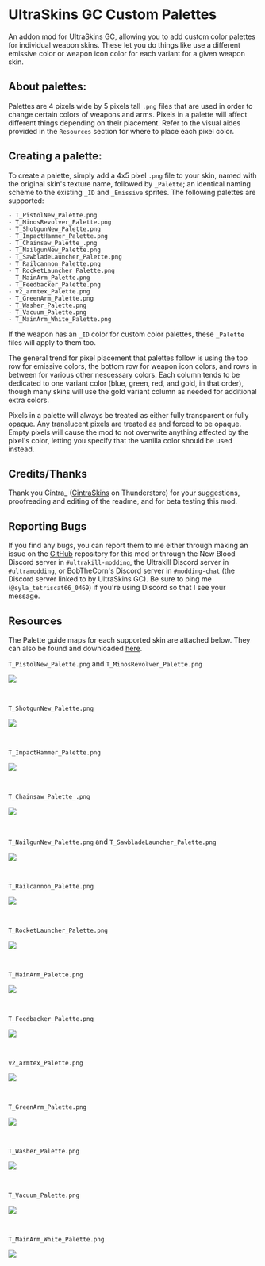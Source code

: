 # UltraSkins GC Custom Palettes

An addon mod for UltraSkins GC, allowing you to add custom color palettes for individual weapon skins. These let you do things like use a different emissive color or weapon icon color for each variant for a given weapon skin.

## About palettes: 

Palettes are 4 pixels wide by 5 pixels tall `.png` files that are used in order to change certain colors of weapons and arms. Pixels in a palette will affect different things depending on their placement. Refer to the visual aides provided in the `Resources` section for where to place each pixel color. 

## Creating a palette: 

To create a palette, simply add a 4x5 pixel `.png` file to your skin, named with the original skin's texture name, followed by `_Palette`; an identical naming scheme to the existing `_ID` and `_Emissive` sprites. The following palettes are supported: 
```
- T_PistolNew_Palette.png
- T_MinosRevolver_Palette.png
- T_ShotgunNew_Palette.png
- T_ImpactHammer_Palette.png
- T_Chainsaw_Palette_.png
- T_NailgunNew_Palette.png
- T_SawbladeLauncher_Palette.png
- T_Railcannon_Palette.png
- T_RocketLauncher_Palette.png
- T_MainArm_Palette.png
- T_Feedbacker_Palette.png
- v2_armtex_Palette.png
- T_GreenArm_Palette.png
- T_Washer_Palette.png
- T_Vacuum_Palette.png
- T_MainArm_White_Palette.png
```



If the weapon has an `_ID` color for custom color palettes, these `_Palette` files will apply to them too. 

The general trend for pixel placement that palettes follow is using the top row for emissive colors, the bottom row for weapon icon colors, and rows in between for various other nescessary colors. Each column tends to be dedicated to one variant color (blue, green, red, and gold, in that order), though many skins will use the gold variant column as needed for additional extra colors. 

Pixels in a palette will always be treated as either fully transparent or fully opaque. Any translucent pixels are treated as and forced to be opaque. Empty pixels will cause the mod to not overwrite anything affected by the pixel's color, letting you specify that the vanilla color should be used instead.

## Credits/Thanks 

Thank you Cintra_ ([CintraSkins](https://thunderstore.io/c/ultrakill/p/CintraSkins/) on Thunderstore) for your suggestions, proofreading and editing of the readme, and for beta testing this mod. 

## Reporting Bugs 

If you find any bugs, you can report them to me either through making an issue on the [GitHub](https://github.com/Tetriscat66/USGCColorOverride/) repository for this mod or through the New Blood Discord server in `#ultrakill-modding`, the Ultrakill Discord server in `#ultramodding`, or BobTheCorn's Discord server in `#modding-chat` (the Discord server linked to by UltraSkins GC). Be sure to ping me (`@syla_tetriscat66_0469`) if you're using Discord so that I see your message. 

## Resources 

The Palette guide maps for each supported skin are attached below. They can also be found and downloaded [here](https://github.com/Tetriscat66/SylasThunderstoreImages/tree/86fa5f3235e14982e33d9245129389f2851c2ff2/USGCColorOverride/Palette%20Guide%20Maps).

`T_PistolNew_Palette.png` and `T_MinosRevolver_Palette.png`

![](https://github.com/Tetriscat66/SylasThunderstoreImages/blob/86fa5f3235e14982e33d9245129389f2851c2ff2/USGCColorOverride/Palette%20Guide%20Maps/Revolvers%20Palette%20Map.png?raw=true)

<br>

`T_ShotgunNew_Palette.png`

![](https://github.com/Tetriscat66/SylasThunderstoreImages/blob/86fa5f3235e14982e33d9245129389f2851c2ff2/USGCColorOverride/Palette%20Guide%20Maps/Shotgun%20Palette%20Map.png?raw=true)

<br>

`T_ImpactHammer_Palette.png`

![](https://github.com/Tetriscat66/SylasThunderstoreImages/blob/86fa5f3235e14982e33d9245129389f2851c2ff2/USGCColorOverride/Palette%20Guide%20Maps/Impact%20Hammer%20Palette%20Map.png?raw=true)

<br>

`T_Chainsaw_Palette_.png`

![](https://github.com/Tetriscat66/SylasThunderstoreImages/blob/86fa5f3235e14982e33d9245129389f2851c2ff2/USGCColorOverride/Palette%20Guide%20Maps/Chainsaw%20Palette%20Map.png?raw=true)

<br>

`T_NailgunNew_Palette.png` and `T_SawbladeLauncher_Palette.png`

![](https://github.com/Tetriscat66/SylasThunderstoreImages/blob/86fa5f3235e14982e33d9245129389f2851c2ff2/USGCColorOverride/Palette%20Guide%20Maps/Nailgun%20Sawblade%20Launcher%20Palette%20Map.png?raw=true)

<br>

`T_Railcannon_Palette.png`

![](https://github.com/Tetriscat66/SylasThunderstoreImages/blob/86fa5f3235e14982e33d9245129389f2851c2ff2/USGCColorOverride/Palette%20Guide%20Maps/Railcannon%20Palette%20Map.png?raw=true)

<br>

`T_RocketLauncher_Palette.png`

![](https://github.com/Tetriscat66/SylasThunderstoreImages/blob/86fa5f3235e14982e33d9245129389f2851c2ff2/USGCColorOverride/Palette%20Guide%20Maps/Rocket%20Launcher%20Palette%20Map.png?raw=true)

<br>

`T_MainArm_Palette.png`

![](https://github.com/Tetriscat66/SylasThunderstoreImages/blob/86fa5f3235e14982e33d9245129389f2851c2ff2/USGCColorOverride/Palette%20Guide%20Maps/Right%20Arm%20Palette%20Map.png?raw=true)

<br>

`T_Feedbacker_Palette.png`

![](https://github.com/Tetriscat66/SylasThunderstoreImages/blob/86fa5f3235e14982e33d9245129389f2851c2ff2/USGCColorOverride/Palette%20Guide%20Maps/Feedbacker%20Palette%20Map.png?raw=true)

<br>

`v2_armtex_Palette.png`

![](https://github.com/Tetriscat66/SylasThunderstoreImages/blob/86fa5f3235e14982e33d9245129389f2851c2ff2/USGCColorOverride/Palette%20Guide%20Maps/Knuckleblaster%20Palette%20Map.png?raw=true)

<br>

`T_GreenArm_Palette.png`

![](https://github.com/Tetriscat66/SylasThunderstoreImages/blob/86fa5f3235e14982e33d9245129389f2851c2ff2/USGCColorOverride/Palette%20Guide%20Maps/Whiplash%20Palette%20Map.png?raw=true)

<br>

`T_Washer_Palette.png`

![](https://github.com/Tetriscat66/SylasThunderstoreImages/blob/86fa5f3235e14982e33d9245129389f2851c2ff2/USGCColorOverride/Palette%20Guide%20Maps/Washer%20Palette%20Map.png?raw=true)

<br>

`T_Vacuum_Palette.png`

![](https://github.com/Tetriscat66/SylasThunderstoreImages/blob/86fa5f3235e14982e33d9245129389f2851c2ff2/USGCColorOverride/Palette%20Guide%20Maps/Vacuum%20Palette%20Map.png?raw=true)

<br>

`T_MainArm_White_Palette.png`

![](https://github.com/Tetriscat66/SylasThunderstoreImages/blob/86fa5f3235e14982e33d9245129389f2851c2ff2/USGCColorOverride/Palette%20Guide%20Maps/Spawner%20Arm%20Palette%20Map.png?raw=true)

